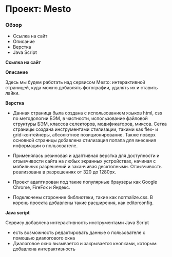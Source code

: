 # Проект: Mesto

### Обзор

* Ссылка на сайт
* Описание
* Верстка
* Java Script


**Ссылка на сайт**




**Описание**

Здесь мы будем работать над сервисом Mesto: интерактивной страницей, куда можно добавлять фотографии, удалять их и ставить лайки.

**Верстка**

* Данная страница была создана с использованием языков html, css по методологии БЭМ, в частности,
использование файловой структуры БЭМ, классов селекторов, модификаторов, миксов.
Сетка страницы создана инструментами стилизации, такими как  flex- и grid-контейнеры, абсолютное позиционирование.
Также поверх основной страницы добавлена стилизация попапа для внесения информации о пользователе.

* Применялась резиновая и адаптивная верстка для доступности и отзывчивости сайта на любых экранных устройствах, начиная с мобильных разрешений и заканчивая десктопными. Отзывчивость реализована в разрешениях от 320 до 1280px.

* Проект адаптирован под такие популярные браузеры как Google Chrome, FireFox и Яндекс.

* Подключены сторонние библиотеки, такие как normalize.css. В корень проекта добавлены такие расширения,
как editorconfig.


**Java script**

Сервису добавлена интерактивность инструментами Java Script
* есть возможность редактировать данные о пользователе с помощью диалогового окна
* Диалоговое окно вызывается и закрывается кнопками, которым добавлена интерактивность

